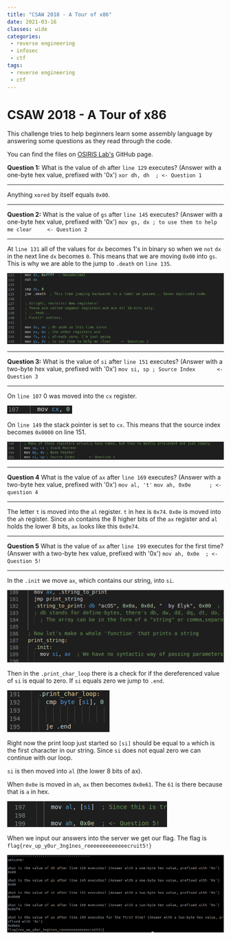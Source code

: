```yaml
---
title: "CSAW 2018 - A Tour of x86" 
date: 2021-03-16
classes: wide
categories:
 - reverse engineering
 - infosec
 - ctf
tags:
 - reverse engineering
 - ctf
---
```


# CSAW 2018 - A Tour of x86

This challenge tries to help beginners learn some assembly language by answering some questions as they read through the code. 

You can find the files on [OSIRIS Lab's](https://github.com/osirislab/CSAW-CTF-2018-Quals/tree/master/rev/A-Walk-Through-x86-Part-1) GitHub page.

**Question 1:** What is the value of `dh` after `line 129` executes? (Answer with a one-byte hex value, prefixed with '0x')
`xor dh, dh  ; <- Question 1`
* * *

Anything `xored` by itself equals `0x00`.

* * *
**Question 2:** What is the value of `gs` after `line 145` executes? (Answer with a one-byte hex value, prefixed with '0x')
`mov gs, dx ; to use them to help me clear     <- Question 2`
* * *

At `line 131` all of the values for `dx` becomes 1's in binary so when we `not` `dx` in the next line `dx` becomes `0`. This means that we are moving `0x00` into `gs`. This is why we are able to  the jump to `.death` on `line 135`.

![question2.png](../assets/images/csaw_x86/93ccb9f40d044f25b5711848dcc53e61.png)

* * *
**Question 3:** What is the value of `si` after `line 151` executes? (Answer with a two-byte hex value, prefixed with '0x')
`mov si, sp ; Source Index       <- Question 3`
* * *

On `line 107` 0 was moved into the `cx` register. 

![cx.png](../assets/images/csaw_x86/f2df304d62dd498a8b23967407f94cf1.png)

On `line 149` the stack pointer is set to `cx`. This means that the source index becomes `0x0000` on line 151.

![question3.png](../assets/images/csaw_x86/551241ad64c946188bbc537805c17421.png)

* * *
**Question 4** What is the value of `ax` after `line 169` executes? (Answer with a two-byte hex value, prefixed with '0x')
`mov al, 't'`
`mov ah, 0x0e      ; <- question 4`
* * *

The letter `t` is moved into the `al` register. `t` in hex is `0x74`. `0x0e` is moved into the `ah` register. Since `ah` contains the 8 higher bits of the `ax` register and `al` holds the lower 8 bits, `ax` looks like this `0x0e74`. 

* * *
**Question 5** What is the value of `ax` after `line 199` executes for the first time? (Answer with a two-byte hex value, prefixed with '0x')
`mov ah, 0x0e  ; <- Question 5!`
* * *

In the `.init` we move `ax`, which contains our string, into `si`. 

![string_to_print.png](../assets/images/csaw_x86/01b3a113d6af471c9251cf0e26e6839f.png)

Then in the `.print_char_loop` there is a check for if the dereferenced value of `si` is equal to zero. If `si` equals zero we jump to `.end`.

![compare.png](../assets/images/csaw_x86/cdd6977b5dc344e79542fac60cc90cce.png)

Right now the print loop just started so `[si]` should be equal to `a` which is the first character in our string. Since `si` does not equal zero we can continue with our loop. 

`si` is then moved into `al` (the lower 8 bits of ax). 

When `0x0e` is moved in `ah`, `ax` then becomes `0x0e61`. The `61` is there because that is `a` in hex.


![question5.png](../assets/images/csaw_x86/17cd608032734181a93625b6253c006a.png)

When we input our answers into the server we get our flag. The flag is `flag{rev_up_y0ur_3ng1nes_reeeeeeeeeeeeecruit5!}`

![server.png](../assets/images/csaw_x86/71ea6a0b366846c0962d1d19486729fa.png)